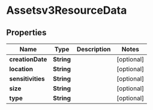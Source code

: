 

# Assetsv3ResourceData


## Properties

| Name | Type | Description | Notes |
|------------ | ------------- | ------------- | -------------|
|**creationDate** | **String** |  |  [optional] |
|**location** | **String** |  |  [optional] |
|**sensitivities** | **String** |  |  [optional] |
|**size** | **String** |  |  [optional] |
|**type** | **String** |  |  [optional] |



